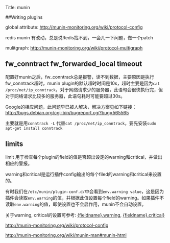 Title: munin

##Writing plugins

global attribute: http://munin-monitoring.org/wiki/protocol-config


redis munin 有改动，总是说Redis找不到，一会儿一下问题，做一个patch

mulitgraph: http://munin-monitoring.org/wiki/protocol-multigraph


## fw_conntract fw_forwarded_local timeout
配置好munin之后，fw_conntrack总是报警，读不到数据，主要原因是执行fw_conntrack超时，munin plugin的默认超时时间是10s，超时主要是因为`cat /proc/net/ip_conntrack`，对于网络请求少的服务器，此语句会很快执行完，但对于网络请求比较多的服务器，此语句耗时可能要超过30s。

Google的相应问题，此问题早已被人解决，解决方案见如下链接：
http://bugs.debian.org/cgi-bin/bugreport.cgi?bug=565565

主要就是用`conntrack -L` 代替`cat /proc/net/ip_conntrack`，要先安装`sudo apt-get install conntrack`


## limits
limit 用于检查每个plugin的field的值是否超出设定的warning和critical，并做出相应的警报。

warning和critical是运行插件config输出的每个filed的warning和critical来设置的。

有时我们在`/etc/munin/plugin-conf.d/`中会看到`env.warning value`，这是因为插件会读取`env.warning`的值，并根据此值设置每个field的warning。如果插件不读取`env.warning`的值，即使设置也不会启作用，munin不会自动设置。

关于warning, critical的设置可参考: [{fieldname}.warning](http://munin-monitoring.org/wiki/fieldname.warning), [{fieldname}.critical}](http://munin-monitoring.org/wiki/fieldname.critical)

http://munin-monitoring.org/wiki/protocol-config

http://munin-monitoring.org/wiki/munin-man#munin-html
